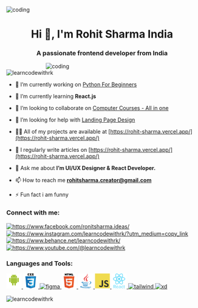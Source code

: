 <img align="center" alt="coding" width="1200" src="https://res.cloudinary.com/learncodewithrk/image/upload/v1681989910/Banner/banner_cfjp34.jpg">
<h1 align="center">Hi 👋, I'm Rohit Sharma India</h1>
<h3 align="center">A passionate frontend developer from India</h3>

<img align="right" alt="coding" width="400" src="https://cdn.pixabay.com/animation/2022/11/10/13/22/13-22-56-246_512.gif">

<p align="left"> <img src="https://komarev.com/ghpvc/?username=learncodewithrk&label=Profile%20views&color=0e75b6&style=flat" alt="learncodewithrk" /> </p>

- 🔭 I’m currently working on [Python For Beginners](https://play.google.com/store/apps/details?id=com.amulyasamajkalyan.pythonprogrammingexamples)

- 🌱 I’m currently learning **React.js**

- 👯 I’m looking to collaborate on [Computer Courses - All in one](https://play.google.com/store/apps/details?id=in.lanistaeducation.computerscience)

- 🤝 I’m looking for help with [Landing Page Design](https://www.behance.net/learncodewithrk/)

- 👨‍💻 All of my projects are available at [https://rohit-sharma.vercel.app/](https://rohit-sharma.vercel.app/)

- 📝 I regularly write articles on [https://rohit-sharma.vercel.app/](https://rohit-sharma.vercel.app/)

- 💬 Ask me about **I’m UI/UX Designer & React Developer.**

- 📫 How to reach me **rohitsharma.creator@gmail.com**

- ⚡ Fun fact i am funny

<h3 align="left">Connect with me:</h3>
<p align="left">


<a href="https://www.facebook.com/Ronitsharma.ideas/" target="blank"><img align="center" src="https://raw.githubusercontent.com/rahuldkjain/github-profile-readme-generator/master/src/images/icons/Social/facebook.svg" alt="https://www.facebook.com/ronitsharma.ideas/" height="30" width="40" /></a>
<a href="https://www.instagram.com/learncodewithrk/" target="blank"><img align="center" src="https://raw.githubusercontent.com/rahuldkjain/github-profile-readme-generator/master/src/images/icons/Social/instagram.svg" alt="https://www.instagram.com/learncodewithrk/?utm_medium=copy_link" height="30" width="40" /></a>
<a href="https://www.behance.net/learncodewithrk/" target="blank"><img align="center" src="https://raw.githubusercontent.com/rahuldkjain/github-profile-readme-generator/master/src/images/icons/Social/behance.svg" alt="https://www.behance.net/learncodewithrk/" height="30" width="40" /></a>
<a href="https://www.youtube.com/@learncodewithrk" target="blank"><img align="center" src="https://raw.githubusercontent.com/rahuldkjain/github-profile-readme-generator/master/src/images/icons/Social/youtube.svg" alt="https://www.youtube.com/@learncodewithrk" height="30" width="40" /></a>
</p>

<h3 align="left">Languages and Tools:</h3>
<p align="left"> <a href="https://developer.android.com" target="_blank" rel="noreferrer"> <img src="https://raw.githubusercontent.com/devicons/devicon/master/icons/android/android-original-wordmark.svg" alt="android" width="40" height="40"/> </a> <a href="https://www.w3schools.com/css/" target="_blank" rel="noreferrer"> <img src="https://raw.githubusercontent.com/devicons/devicon/master/icons/css3/css3-original-wordmark.svg" alt="css3" width="40" height="40"/> </a> <a href="https://www.figma.com/" target="_blank" rel="noreferrer"> <img src="https://www.vectorlogo.zone/logos/figma/figma-icon.svg" alt="figma" width="40" height="40"/> </a> <a href="https://www.w3.org/html/" target="_blank" rel="noreferrer"> <img src="https://raw.githubusercontent.com/devicons/devicon/master/icons/html5/html5-original-wordmark.svg" alt="html5" width="40" height="40"/> </a> <a href="https://www.java.com" target="_blank" rel="noreferrer"> <img src="https://raw.githubusercontent.com/devicons/devicon/master/icons/java/java-original.svg" alt="java" width="40" height="40"/> </a> <a href="https://developer.mozilla.org/en-US/docs/Web/JavaScript" target="_blank" rel="noreferrer"> <img src="https://raw.githubusercontent.com/devicons/devicon/master/icons/javascript/javascript-original.svg" alt="javascript" width="40" height="40"/> </a> <a href="https://reactjs.org/" target="_blank" rel="noreferrer"> <img src="https://raw.githubusercontent.com/devicons/devicon/master/icons/react/react-original-wordmark.svg" alt="react" width="40" height="40"/> </a> <a href="https://tailwindcss.com/" target="_blank" rel="noreferrer"> <img src="https://www.vectorlogo.zone/logos/tailwindcss/tailwindcss-icon.svg" alt="tailwind" width="40" height="40"/> </a> <a href="https://www.adobe.com/products/xd.html" target="_blank" rel="noreferrer"> <img src="https://cdn.worldvectorlogo.com/logos/adobe-xd.svg" alt="xd" width="40" height="40"/> </a> </p>

<p><img align="center" src="https://github-readme-streak-stats.herokuapp.com/?user=learncodewithrk&" alt="learncodewithrk" /></p>

